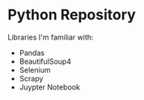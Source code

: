 # Python Repository

Libraries I'm familiar with:
- Pandas
- BeautifulSoup4
- Selenium
- Scrapy
- Juypter Notebook
